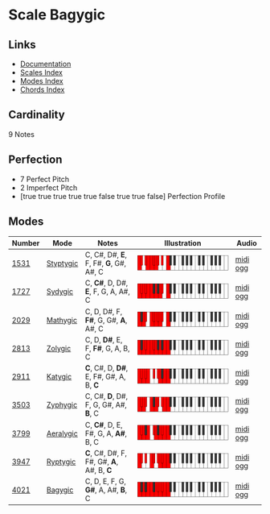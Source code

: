 # Scale Bagygic

## Links

- [Documentation](index.md)
- [Scales Index](Scales.md)
- [Modes Index](Modes.md)
- [Chords Index](Chords.md)

## Cardinality

9 Notes

## Perfection

- 7 Perfect Pitch
- 2 Imperfect Pitch
- [true true true true true false true true false] Perfection Profile

## Modes

| Number | Mode | Notes | Illustration | Audio |
|--------|------|-------|--------------|-------|
| [1531](https://ianring.com/musictheory/scales/1531) | [Styptygic](ModeStyptygic.md) | C, C#, D#, **E**, F, F#, **G**, G#, A#, C | ![CNaturalStyptygic](ModeCNaturalStyptygic.png) | [midi](ModeCNaturalStyptygic.mid) [ogg](ModeCNaturalStyptygic.ogg) | 
| [1727](https://ianring.com/musictheory/scales/1727) | [Sydygic](ModeSydygic.md) | C, **C#**, D, D#, **E**, F, G, A, A#, C | ![CNaturalSydygic](ModeCNaturalSydygic.png) | [midi](ModeCNaturalSydygic.mid) [ogg](ModeCNaturalSydygic.ogg) | 
| [2029](https://ianring.com/musictheory/scales/2029) | [Mathygic](ModeMathygic.md) | C, D, D#, F, **F#**, G, G#, **A**, A#, C | ![CNaturalMathygic](ModeCNaturalMathygic.png) | [midi](ModeCNaturalMathygic.mid) [ogg](ModeCNaturalMathygic.ogg) | 
| [2813](https://ianring.com/musictheory/scales/2813) | [Zolygic](ModeZolygic.md) | C, D, **D#**, E, F, **F#**, G, A, B, C | ![CNaturalZolygic](ModeCNaturalZolygic.png) | [midi](ModeCNaturalZolygic.mid) [ogg](ModeCNaturalZolygic.ogg) | 
| [2911](https://ianring.com/musictheory/scales/2911) | [Katygic](ModeKatygic.md) | **C**, C#, D, **D#**, E, F#, G#, A, B, **C** | ![CNaturalKatygic](ModeCNaturalKatygic.png) | [midi](ModeCNaturalKatygic.mid) [ogg](ModeCNaturalKatygic.ogg) | 
| [3503](https://ianring.com/musictheory/scales/3503) | [Zyphygic](ModeZyphygic.md) | C, C#, **D**, D#, F, G, G#, A#, **B**, C | ![CNaturalZyphygic](ModeCNaturalZyphygic.png) | [midi](ModeCNaturalZyphygic.mid) [ogg](ModeCNaturalZyphygic.ogg) | 
| [3799](https://ianring.com/musictheory/scales/3799) | [Aeralygic](ModeAeralygic.md) | C, **C#**, D, E, F#, G, A, **A#**, B, C | ![CNaturalAeralygic](ModeCNaturalAeralygic.png) | [midi](ModeCNaturalAeralygic.mid) [ogg](ModeCNaturalAeralygic.ogg) | 
| [3947](https://ianring.com/musictheory/scales/3947) | [Ryptygic](ModeRyptygic.md) | **C**, C#, D#, F, F#, G#, **A**, A#, B, **C** | ![CNaturalRyptygic](ModeCNaturalRyptygic.png) | [midi](ModeCNaturalRyptygic.mid) [ogg](ModeCNaturalRyptygic.ogg) | 
| [4021](https://ianring.com/musictheory/scales/4021) | [Bagygic](ModeBagygic.md) | C, D, E, F, G, **G#**, A, A#, **B**, C | ![CNaturalBagygic](ModeCNaturalBagygic.png) | [midi](ModeCNaturalBagygic.mid) [ogg](ModeCNaturalBagygic.ogg) | 

